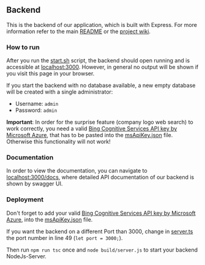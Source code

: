 ## Backend

This is the backend of our application, which is built with Express.
For more information refer to the main [README](https://github.com/scg-unibe-ch/ese2018-team7/blob/master/README.md)
or the [project wiki](https://github.com/scg-unibe-ch/ese2018-team7/wiki).

### How to run
After you run the [start.sh](https://github.com/scg-unibe-ch/ese2018-team7/blob/master/start.sh) script,
the backend should open running and is accessible at [localhost:3000](http://localhost:3000).
However, in general no output will be shown if you visit this page in your browser.

If you start the backend with no database available, a new empty database will be created with a single administrator:
 * Username: `admin`
 * Password: `admin`

**Important**: In order for the surprise feature (company logo web search) to work correctly, you need a valid [Bing Cognitive Services API key by Microsoft Azure](https://azure.microsoft.com/en-us/services/cognitive-services/bing-image-search-api/), that has to be pasted into the [msApiKey.json](https://github.com/scg-unibe-ch/ese2018-team7/blob/master/backend/app/msApiKey.json) file. Otherwise this functionality will not work!

### Documentation
In order to view the documentation, you can navigate to [localhost:3000/docs](http://localhost:3000/docs),
where detailed API documentation of our backend is shown by swagger UI.

### Deployment
Don't forget to add your valid [Bing Cognitive Services API key by Microsoft Azure](https://azure.microsoft.com/en-us/services/cognitive-services/bing-image-search-api/), into the [msApiKey.json](https://github.com/scg-unibe-ch/ese2018-team7/blob/master/backend/app/msApiKey.json) file.

If you want the backend on a different Port than 3000, change in [server.ts](https://github.com/scg-unibe-ch/ese2018-team7/blob/master/backend/app/server.ts) the port number in line 49 (`let port = 3000;`).

Then run `npm run tsc` once and `node build/server.js` to start your backend NodeJs-Server.
